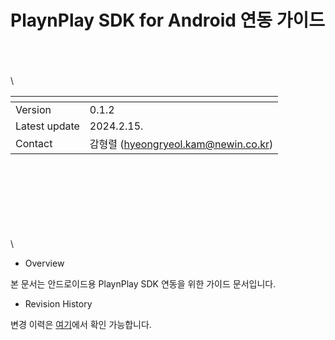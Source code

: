# PlaynPlay SDK for Android 연동 가이드
\
\
\
\

| <!-- -->    | <!-- --> |
|-------------|----------|
| Version     | 0.1.2    |
| Latest update | 2024.2.15. |
| Contact     | 감형렬 (hyeongryeol.kam@newin.co.kr) |

\
\
\
\
\
\
\
\
* Overview

본 문서는 안드로이드용 PlaynPlay SDK 연동을 위한 가이드 문서입니다.

* Revision History

변경 이력은 [여기](./revision_history/home.md)에서 확인 가능합니다.
